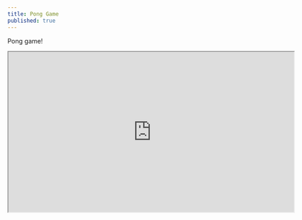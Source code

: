 ```yaml
---
title: Pong Game
published: true
---
```


Pong game!

<iframe src="http://dasmikko.github.io/public/games/pong-game/" width="640" height="360" scrolling="no"></iframe>

